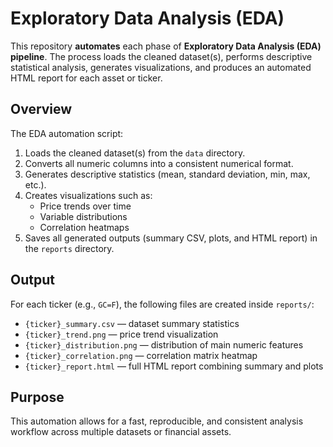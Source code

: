 # Exploratory Data Analysis (EDA)

This repository **automates** each phase of **Exploratory Data Analysis (EDA) pipeline**.
The process loads the cleaned dataset(s), performs descriptive statistical analysis, generates visualizations, and produces an automated HTML report for each asset or ticker.

## Overview
The EDA automation script:
1. Loads the cleaned dataset(s) from the `data` directory.
2. Converts all numeric columns into a consistent numerical format.
3. Generates descriptive statistics (mean, standard deviation, min, max, etc.).
4. Creates visualizations such as:
   - Price trends over time  
   - Variable distributions  
   - Correlation heatmaps  
5. Saves all generated outputs (summary CSV, plots, and HTML report) in the `reports` directory.

## Output
For each ticker (e.g., `GC=F`), the following files are created inside `reports/`:
- `{ticker}_summary.csv` — dataset summary statistics
- `{ticker}_trend.png` — price trend visualization
- `{ticker}_distribution.png` — distribution of main numeric features
- `{ticker}_correlation.png` — correlation matrix heatmap
- `{ticker}_report.html` — full HTML report combining summary and plots

## Purpose
This automation allows for a fast, reproducible, and consistent analysis workflow across multiple datasets or financial assets.

